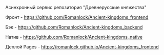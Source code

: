 Асинхронный сервис репозитория "Древнерусские княжества"

Фронт - https://github.com/Romanlock/Ancient-kingdoms_frontend

Бэк - https://github.com/Romanlock/Ancient-kingdoms_backend

Натив - https://github.com/Romanlock/Ancient-kingdoms_native

Деплой Pages - https://romanlock.github.io/Ancient-kingdoms_frontend
